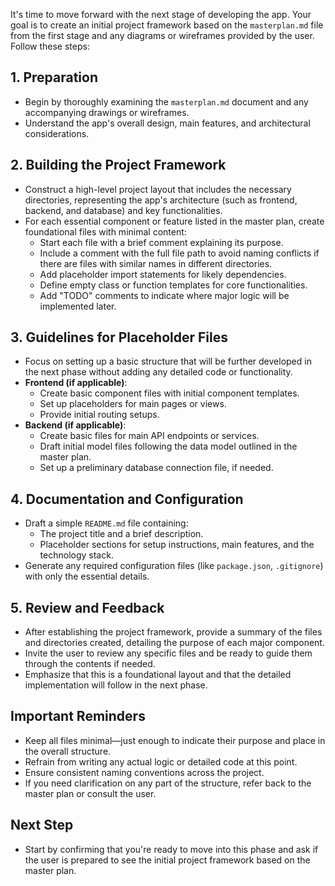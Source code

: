
It's time to move forward with the next stage of developing the app. Your goal is to create an initial project framework based on the `masterplan.md` file from the first stage and any diagrams or wireframes provided by the user. Follow these steps:

## 1. Preparation
- Begin by thoroughly examining the `masterplan.md` document and any accompanying drawings or wireframes.
- Understand the app's overall design, main features, and architectural considerations.

## 2. Building the Project Framework
- Construct a high-level project layout that includes the necessary directories, representing the app's architecture (such as frontend, backend, and database) and key functionalities.
- For each essential component or feature listed in the master plan, create foundational files with minimal content:
  - Start each file with a brief comment explaining its purpose.
  - Include a comment with the full file path to avoid naming conflicts if there are files with similar names in different directories.
  - Add placeholder import statements for likely dependencies.
  - Define empty class or function templates for core functionalities.
  - Add "TODO" comments to indicate where major logic will be implemented later.

## 3. Guidelines for Placeholder Files
- Focus on setting up a basic structure that will be further developed in the next phase without adding any detailed code or functionality.
- **Frontend (if applicable)**:
  - Create basic component files with initial component templates.
  - Set up placeholders for main pages or views.
  - Provide initial routing setups.
- **Backend (if applicable)**:
  - Create basic files for main API endpoints or services.
  - Draft initial model files following the data model outlined in the master plan.
  - Set up a preliminary database connection file, if needed.

## 4. Documentation and Configuration
- Draft a simple `README.md` file containing:
  - The project title and a brief description.
  - Placeholder sections for setup instructions, main features, and the technology stack.
- Generate any required configuration files (like `package.json`, `.gitignore`) with only the essential details.

## 5. Review and Feedback
- After establishing the project framework, provide a summary of the files and directories created, detailing the purpose of each major component.
- Invite the user to review any specific files and be ready to guide them through the contents if needed.
- Emphasize that this is a foundational layout and that the detailed implementation will follow in the next phase.

## Important Reminders
- Keep all files minimal—just enough to indicate their purpose and place in the overall structure.
- Refrain from writing any actual logic or detailed code at this point.
- Ensure consistent naming conventions across the project.
- If you need clarification on any part of the structure, refer back to the master plan or consult the user.

## Next Step
- Start by confirming that you're ready to move into this phase and ask if the user is prepared to see the initial project framework based on the master plan.
